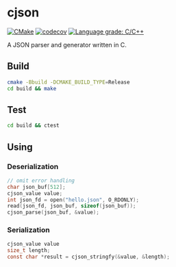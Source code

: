 # cjson

[![CMake](https://github.com/qdslovelife/cjson/actions/workflows/cmake.yml/badge.svg)](https://github.com/qdslovelife/cjson/actions/workflows/cmake.yml)
[![codecov](https://codecov.io/gh/qdslovelife/cjson/branch/main/graph/badge.svg?token=OP2XQAKIYM)](https://codecov.io/gh/qdslovelife/cjson) 
[![Language grade: C/C++](https://img.shields.io/lgtm/grade/cpp/g/qdslovelife/cjson.svg?logo=lgtm&logoWidth=18)](https://lgtm.com/projects/g/qdslovelife/cjson/context:cpp)

A JSON parser and generator written in C.

## Build

``` bash
cmake -Bbuild -DCMAKE_BUILD_TYPE=Release
cd build && make
```

## Test

``` bash
cd build && ctest
```

## Using

### Deserialization

``` c
// omit error handling
char json_buf[512];
cjson_value value;
int json_fd = open("hello.json", O_RDONLY);
read(json_fd, json_buf, sizeof(json_buf));
cjson_parse(json_buf, &value);
```

### Serialization

``` c
cjson_value value
size_t length;
const char *result = cjson_stringfy(&value, &length);
```
